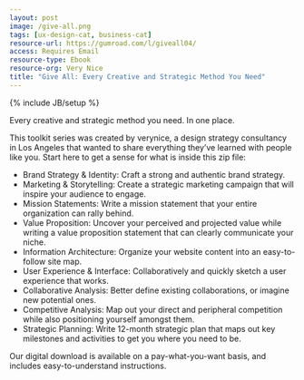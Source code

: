 ```yaml
---
layout: post
image: /give-all.png
tags: [ux-design-cat, business-cat]
resource-url: https://gumroad.com/l/giveall04/
access: Requires Email
resource-type: Ebook
resource-org: Very Nice
title: "Give All: Every Creative and Strategic Method You Need"
---
```

{% include JB/setup %}

Every creative and strategic method you need. In one place.

This toolkit series was created by verynice, a design strategy consultancy in Los Angeles that wanted to share everything they’ve learned with people like you. Start here to get a sense for what is inside this zip file:

* Brand Strategy & Identity: Craft a strong and authentic brand strategy.
* Marketing & Storytelling: Create a strategic marketing campaign that will inspire your audience to engage.
* Mission Statements: Write a mission statement that your entire organization can rally behind.
* Value Proposition: Uncover your perceived and projected value while writing a value proposition statement that can clearly communicate your niche.
* Information Architecture: Organize your website content into an easy-to-follow site map.
* User Experience & Interface: Collaboratively and quickly sketch a user experience that works.
* Collaborative Analysis: Better define existing collaborations, or imagine new potential ones.
* Competitive Analysis: Map out your direct and peripheral competition while also positioning yourself amongst them.
* Strategic Planning: Write 12-month strategic plan that maps out key milestones and activities to get you where you need to be.

Our digital download is available on a pay-what-you-want basis, and includes easy-to-understand instructions.
